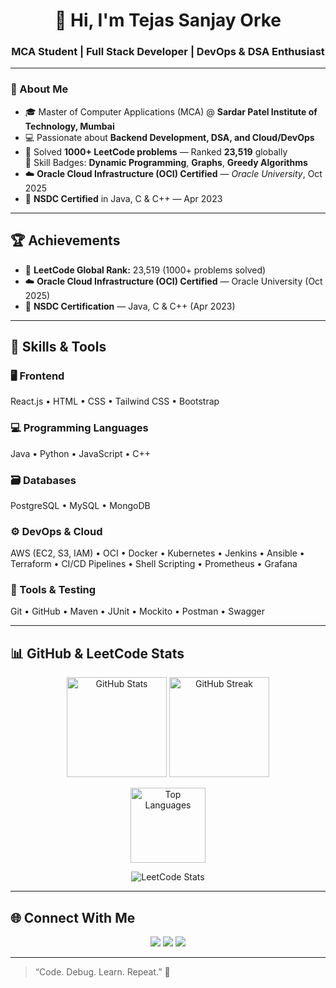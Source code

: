 <h1 align="center">👋 Hi, I'm Tejas Sanjay Orke</h1>
<h3 align="center">MCA Student | Full Stack Developer | DevOps & DSA Enthusiast</h3>

---

### 🧠 About Me
- 🎓 Master of Computer Applications (MCA) @ **Sardar Patel Institute of Technology, Mumbai**
- 💻 Passionate about **Backend Development, DSA, and Cloud/DevOps**
- 🧩 Solved **1000+ LeetCode problems** — Ranked **23,519** globally  
  🥇 Skill Badges: **Dynamic Programming**, **Graphs**, **Greedy Algorithms**
- ☁️ **Oracle Cloud Infrastructure (OCI) Certified** — *Oracle University*, Oct 2025  
- 💼 **NSDC Certified** in Java, C & C++ — Apr 2023

---

## 🏆 Achievements
- 🥇 **LeetCode Global Rank:** 23,519 (1000+ problems solved)
- ☁️ **Oracle Cloud Infrastructure (OCI) Certified** — Oracle University (Oct 2025)
- 💼 **NSDC Certification** — Java, C & C++ (Apr 2023)

---

## 🧰 Skills & Tools

### 🖥️ Frontend
React.js • HTML • CSS • Tailwind CSS • Bootstrap

### 💻 Programming Languages
Java • Python • JavaScript • C++

### 🗃️ Databases
PostgreSQL • MySQL • MongoDB

### ⚙️ DevOps & Cloud
AWS (EC2, S3, IAM) • OCI • Docker • Kubernetes • Jenkins • Ansible • Terraform • CI/CD Pipelines • Shell Scripting • Prometheus • Grafana

### 🧪 Tools & Testing
Git • GitHub • Maven • JUnit • Mockito • Postman • Swagger

---

## 📊 GitHub & LeetCode Stats

<p align="center">
  <img src="https://github-readme-stats.vercel.app/api?username=TejasOrke&show_icons=true&theme=tokyonight" alt="GitHub Stats" height="160" />
  <img src="https://github-readme-streak-stats.herokuapp.com/?user=TejasOrke&theme=tokyonight" alt="GitHub Streak" height="160" />
</p>

<p align="center">
  <img src="https://github-readme-stats.vercel.app/api/top-langs/?username=TejasOrke&layout=compact&theme=tokyonight" alt="Top Languages" height="120" />
</p>

<p align="center">
  <img src="https://leetcard.jacoblin.cool/otejas40?theme=dark&ext=heatmap" alt="LeetCode Stats" />
</p>

---

## 🌐 Connect With Me
<p align="center">
  <a href="https://linkedin.com/in/tejas-orke" target="_blank"><img src="https://img.shields.io/badge/LinkedIn-Tejas%20Orke-blue?style=for-the-badge&logo=linkedin" /></a>
  <a href="https://leetcode.com/otejas40" target="_blank"><img src="https://img.shields.io/badge/LeetCode-otejas40-orange?style=for-the-badge&logo=leetcode" /></a>
  <a href="mailto:orketejas@gmail.com"><img src="https://img.shields.io/badge/Email-orketejas@gmail.com-red?style=for-the-badge&logo=gmail" /></a>
</p>

---

> “Code. Debug. Learn. Repeat.” 🚀
